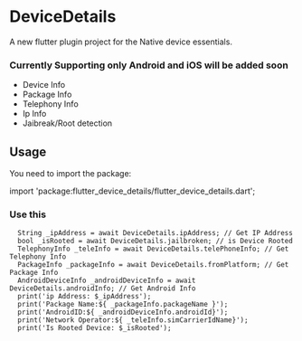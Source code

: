 # DeviceDetails

A new flutter plugin project for the Native device essentials.

### Currently Supporting only Android and iOS will be added soon

* Device Info
* Package Info
* Telephony Info
* Ip Info
* Jaibreak/Root detection

## Usage

You need to import the package:

import 'package:flutter_device_details/flutter_device_details.dart';

### Use this
```
  String _ipAddress = await DeviceDetails.ipAddress; // Get IP Address
  bool _isRooted = await DeviceDetails.jailbroken; // is Device Rooted
  TelephonyInfo _teleInfo = await DeviceDetails.telePhoneInfo; // Get Telephony Info
  PackageInfo _packageInfo = await DeviceDetails.fromPlatform; // Get Package Info
  AndroidDeviceInfo _androidDeviceInfo = await DeviceDetails.androidInfo; // Get Android Info
  print('ip Address: $_ipAddress');
  print('Package Name:${ _packageInfo.packageName }');
  print('AndroidID:${ _androidDeviceInfo.androidId}');
  print('Network Operator:${ _teleInfo.simCarrierIdName}');
  print('Is Rooted Device: $_isRooted');
```
